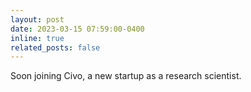 ```yaml
---
layout: post
date: 2023-03-15 07:59:00-0400
inline: true
related_posts: false
---
```


Soon joining Civo, a new startup as a research scientist.